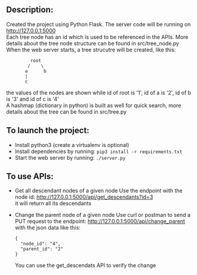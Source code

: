 ## Description:

Created the project using Python Flask. The server code will be running on http://127.0.0.1:5000  <br /> 
Each tree node has an id which is used to be referenced in the APIs. More details about the tree node structure can be found in src/tree_node.py  <br /> 
When the web server starts, a tree strucutre will be created, like this:  <br /> 
```
         root
        /    \ 
       a      b  
       | 
       c 
```
the values of the nodes are shown while id of root is '1', id of a is '2', id of b is '3' and id of c is '4'  <br /> 
A hashmap (dictionary in python) is built as well for quick search, more details about the tree can be found in src/tree.py

## To launch the project:

- Install python3 (create a virtualenv is optional)
- Install dependencies by running: 
      `pip3 install -r requirements.txt`
- Start the web server by running: 
      `./server.py`

## To use APIs:
- Get all descendant nodes of a given node
    Use the endpoint with the node id: http://127.0.0.1:5000/api/get_descendants?id=3  <br /> 
    it will return all its descendants

- Change the parent node of a given node
    Use curl or postman to send a PUT request to the endpoint: http://127.0.0.1:5000/api/change_parent
    with the json data like this: 
    ```
    {
      "node_id": "4",
      "parent_id": "2"
    }
    ```
    You can use the get_descendats API to verify the change

